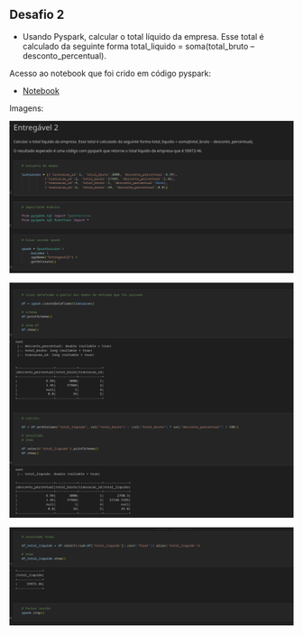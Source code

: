 ## Desafio 2

* Usando Pyspark, calcular o total líquido da empresa. Esse total é calculado da seguinte forma total_liquido = soma(total_bruto – desconto_percentual).

Acesso ao notebook que foi crido em código pyspark:

* [Notebook](src/entregavel_2.ipynb)

Imagens:

<p align="center">
  <img src="files/img01.png" >
</p>

<p align="center">
  <img src="files/img02.png" >
</p>

<p align="center">
  <img src="files/img03.png" >
</p>